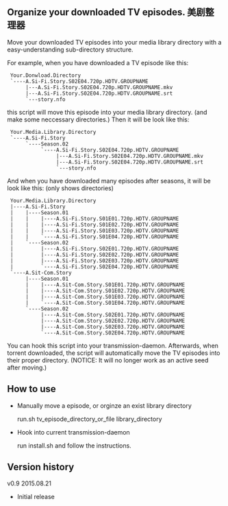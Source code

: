 Organize your downloaded TV episodes. 美剧整理器
-----------------------------------------------

Move your downloaded TV episodes into your media library directory with a easy-understanding sub-directory structure.

For example, when you have downloaded a TV episode like this:

     Your.Donwload.Directory
     `----A.Si-Fi.Story.S02E04.720p.HDTV.GROUPNAME
          |---A.Si-Fi.Story.S02E04.720p.HDTV.GROUPNAME.mkv
          |---A.Si-Fi.Story.S02E04.720p.HDTV.GROUPNAME.srt
          `---story.nfo

this script will move this episode into your media library directory. (and make some neccessary directories.) Then it will be look like this:

     Your.Media.Library.Directory
     `----A.Si-Fi.Story
          `----Season.02
               `----A.Si-Fi.Story.S02E04.720p.HDTV.GROUPNAME
                    |---A.Si-Fi.Story.S02E04.720p.HDTV.GROUPNAME.mkv
                    |---A.Si-Fi.Story.S02E04.720p.HDTV.GROUPNAME.srt
                    `---story.nfo

And when you have downloaded many episodes after seasons, it will be look like this: (only shows directories)

     Your.Media.Library.Directory
     |----A.Si-Fi.Story
     |    |----Season.01
     |    |    |----A.Si-Fi.Story.S01E01.720p.HDTV.GROUPNAME
     |    |    |----A.Si-Fi.Story.S01E02.720p.HDTV.GROUPNAME
     |    |    |----A.Si-Fi.Story.S01E03.720p.HDTV.GROUPNAME
     |    |    `----A.Si-Fi.Story.S01E04.720p.HDTV.GROUPNAME
     |    `----Season.02
     |         |----A.Si-Fi.Story.S02E01.720p.HDTV.GROUPNAME
     |         |----A.Si-Fi.Story.S02E02.720p.HDTV.GROUPNAME
     |         |----A.Si-Fi.Story.S02E03.720p.HDTV.GROUPNAME
     |         `----A.Si-Fi.Story.S02E04.720p.HDTV.GROUPNAME
     `----A.Sit-Com.Story
          |----Season.01
          |    |----A.Sit-Com.Story.S01E01.720p.HDTV.GROUPNAME
          |    |----A.Sit-Com.Story.S01E02.720p.HDTV.GROUPNAME
          |    |----A.Sit-Com.Story.S01E03.720p.HDTV.GROUPNAME
          |    `----A.Sit-Com.Story.S01E04.720p.HDTV.GROUPNAME
          `----Season.02
               |----A.Sit-Com.Story.S02E01.720p.HDTV.GROUPNAME
               |----A.Sit-Com.Story.S02E02.720p.HDTV.GROUPNAME
               |----A.Sit-Com.Story.S02E03.720p.HDTV.GROUPNAME
               `----A.Sit-Com.Story.S02E04.720p.HDTV.GROUPNAME

You can hook this script into your transmission-daemon. Afterwards, when torrent downloaded, the script will automatically move the TV episodes into their proper directory.
(NOTICE: It will no longer work as an active seed after moving.)

How to use
----------

* Manually move a episode, or orginze an exist library directory

     run.sh tv_episode_directory_or_file library_directory

* Hook into current transmission-daemon

  run install.sh and follow the instructions.

Version history
---------------

v0.9 2015.08.21

* Initial release